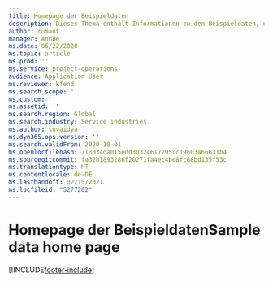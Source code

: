 ```yaml
---
title: Homepage der Beispieldaten
description: Dieses Thema enthält Informationen zu den Beispieldaten, die in Dynamics 365 Project Vorgängen verfügbar sind.
author: rumant
manager: AnnBe
ms.date: 06/22/2020
ms.topic: article
ms.prod: ''
ms.service: project-operations
audience: Application User
ms.reviewer: kfend
ms.search.scope: ''
ms.custom: ''
ms.assetid: ''
ms.search.region: Global
ms.search.industry: Service industries
ms.author: suvaidya
ms.dyn365.ops.version: ''
ms.search.validFrom: 2020-10-01
ms.openlocfilehash: 713034da015edd30324617295cc19603466631b4
ms.sourcegitcommit: fa32b1893286f20271fa4ec4be8fc68bd135f53c
ms.translationtype: HT
ms.contentlocale: de-DE
ms.lasthandoff: 02/15/2021
ms.locfileid: "5277202"
---
```

# <a name="sample-data-home-page"></a><span data-ttu-id="961e6-103">Homepage der Beispieldaten</span><span class="sxs-lookup"><span data-stu-id="961e6-103">Sample data home page</span></span>


[!INCLUDE[footer-include](../includes/footer-banner.md)]